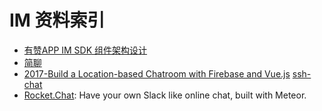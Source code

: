 # IM 资料索引

- [有赞APP IM SDK 组件架构设计](http://tech.youzan.com/you-zan-im-sdk-ke-hu-duan-she-ji/)
- [简聊](https://github.com/jianliaoim/talk-os)
- [2017-Build a Location-based Chatroom with Firebase and Vue.js](https://parg.co/bLH)
[ssh-chat](https://github.com/shazow/ssh-chat)
- [Rocket.Chat](https://github.com/RocketChat/Rocket.Chat): Have your own Slack like online chat, built with Meteor.